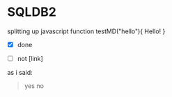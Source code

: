 # SQLDB2
splitting up
   javascript
   function testMD("hello"){
      Hello!
    }

- [x] done
- [ ] not [link]
    
  
as i said:
> yes
> no
